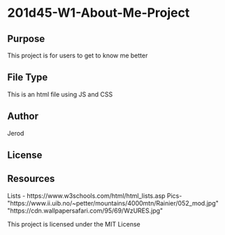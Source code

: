 # 201d45-W1-About-Me-Project
<h2>Purpose
</h2>

This project is for users to get to know me better

<h2>File Type</h2>

  This is an html file using JS and CSS

<h2>Author</h2>
    Jerod

<h2>License</h2>

<h2>Resources</h2>
Lists - https://www.w3schools.com/html/html_lists.asp
Pics- "https://www.ii.uib.no/~petter/mountains/4000mtn/Rainier/052_mod.jpg" 
       "https://cdn.wallpapersafari.com/95/69/WzURES.jpg"

  This project is licensed under the MIT License 
